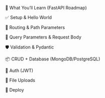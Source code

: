 🧭 What You’ll Learn (FastAPI Roadmap)

✅ Setup & Hello World

🧩 Routing & Path Parameters

💬 Query Parameters & Request Body

🛡️ Validation & Pydantic

📦 CRUD + Database (MongoDB/PostgreSQL)

🔐 Auth (JWT)

📁 File Uploads

🚀 Deploy